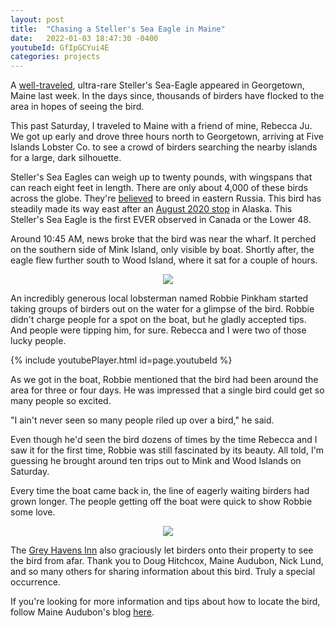 ```yaml
---
layout: post
title:  "Chasing a Steller's Sea Eagle in Maine"
date:   2022-01-03 18:47:30 -0400
youtubeId: GfIpGCYui4E
categories: projects
---
```


A [well-traveled](https://www.nytimes.com/2021/11/05/science/stellers-sea-eagle.html), ultra-rare Steller's Sea-Eagle appeared in Georgetown, Maine last week. In the days since, thousands of birders have flocked to the area in hopes of seeing the bird. 

This past Saturday, I traveled to Maine with a friend of mine, Rebecca Ju. We got up early and drove three hours north to Georgetown, arriving at Five Islands Lobster Co. to see a crowd of birders searching the nearby islands for a large, dark silhouette. 

Steller's Sea Eagles can weigh up to twenty pounds, with wingspans that can reach eight feet in length. There are only about 4,000 of these birds across the globe. They're [believed](https://www.nationalgeographic.com/animals/birds/facts/stellers-eagle) to breed in eastern Russia. This bird has steadily made its way east after an [August 2020 stop](https://www.adn.com/outdoors-adventure/2020/09/05/in-a-far-from-normal-autumn-on-the-denali-highway-a-stellers-sea-eagle-makes-a-rare-appearance/) in Alaska. This Steller's Sea Eagle is the first EVER observed in Canada or the Lower 48.

Around 10:45 AM, news broke that the bird was near the wharf. It perched on the southern side of Mink Island, only visible by boat. Shortly after, the eagle flew further south to Wood Island, where it sat for a couple of hours.

<p align="center">
  <img src="/media/stse.jpg">
</p>

An incredibly generous local lobsterman named Robbie Pinkham started taking groups of birders out on the water for a glimpse of the bird. Robbie didn't charge people for a spot on the boat, but he gladly accepted tips. And people were tipping him, for sure. Rebecca and I were two of those lucky people.

{% include youtubePlayer.html id=page.youtubeId %}

As we got in the boat, Robbie mentioned that the bird had been around the area for three or four days. He was impressed that a single bird could get so many people so excited. 

"I ain't never seen so many people riled up over a bird," he said.

Even though he'd seen the bird dozens of times by the time Rebecca and I saw it for the first time, Robbie was still fascinated by its beauty. All told, I'm guessing he brought around ten trips out to Mink and Wood Islands on Saturday.

Every time the boat came back in, the line of eagerly waiting birders had grown longer. The people getting off the boat were quick to show Robbie some love.

<p align="center">
  <img src="/media/robbie.JPG">
</p>

The [Grey Havens Inn](https://greyhavens.com/) also graciously let birders onto their property to see the bird from afar. Thank you to Doug Hitchcox, Maine Audubon, Nick Lund, and so many others for sharing information about this bird. Truly a special occurrence.

If you're looking for more information and tips about how to locate the bird, follow Maine Audubon's blog [here](https://maineaudubon.org/news/rare-bird-alert-stellers-sea-eagle/).
